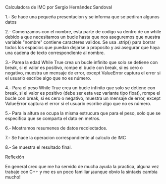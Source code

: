 Calculadora de IMC por Sergio Hernández Sandoval

1.- Se hace una pequeña presentacion y se informa que se pediran algunos datos

2.- Comenzamos con el nombre, esta parte de codigo va dentro de un while debido a que necesitamos un bucle hasta que nos 
    aseguremos que nuestra variable "nombre" contiene caracteres validos. Se usa .strip() para borrar todos los espacios
    que puedan dejarse a proposito y asi asegurar que haya una cadena de texto correspondiente al nombre.

3.- Parea la edad While True crea un bucle infinito que solo se detiene con break, si el valor es positivo, rompe el bucle con break, si es cero o negativo, muestra un mensaje de error, except ValueError captura el error si el usuario escribe algo que no es número.

4.- Para el peso While True crea un bucle infinito que solo se detiene con break, si el valor es positivo (debe ser esta vez variante tipo float), rompe el bucle con break, si es cero o negativo, muestra un mensaje de error, except ValueError captura el error si el usuario escribe algo que no es número.

5.- Para la altura se ocupa la misma estrucura que para el peso, solo que se especifica que se comparta el dato en metros.

6.- Mostramos resumenes de datos recolectados.

7.- Se hace la operacion correspondiente al calculo de IMC 

8.- Se muestra el resultado final.

Reflexión

En general creo que me ha servido de mucha ayuda la practica, alguna vez trabaje con C++ y me es un poco familiar ¡aunque obvio la sintaxis cambia mucho!
